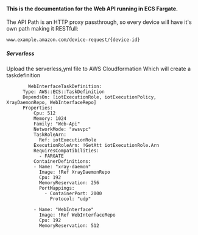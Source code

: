 #### This is the documentation for the Web API running in ECS Fargate.

The API Path is an HTTP proxy passthrough, so every device will have it's own path making it RESTfull:

    www.example.amazon.com/device-request/{device-id}

##### Serverless
Upload the serverless,yml file to AWS Cloudformation
Which will create a taskdefinition

```
        WebInterfaceTaskDefinition:
      Type: AWS::ECS::TaskDefinition
      DependsOn: [iotExecutionRole, iotExecutionPolicy, XrayDaemonRepo, WebInterfaceRepo]
      Properties:
          Cpu: 512
          Memory: 1024
          Family: "Web-Api"
          NetworkMode: "awsvpc"
          TaskRoleArn: 
            Ref: iotExecutionRole
          ExecutionRoleArn: !GetAtt iotExecutionRole.Arn
          RequiresCompatibilities: 
            - FARGATE
          ContainerDefinitions:
          - Name: "xray-daemon"
            Image: !Ref XrayDaemonRepo
            Cpu: 192
            MemoryReservation: 256
            PortMappings:
              - ContainerPort: 2000
                Protocol: "udp"
                
          - Name: "WebInterface"
            Image: !Ref WebInterfaceRepo
            Cpu: 192
            MemoryReservation: 512
```
